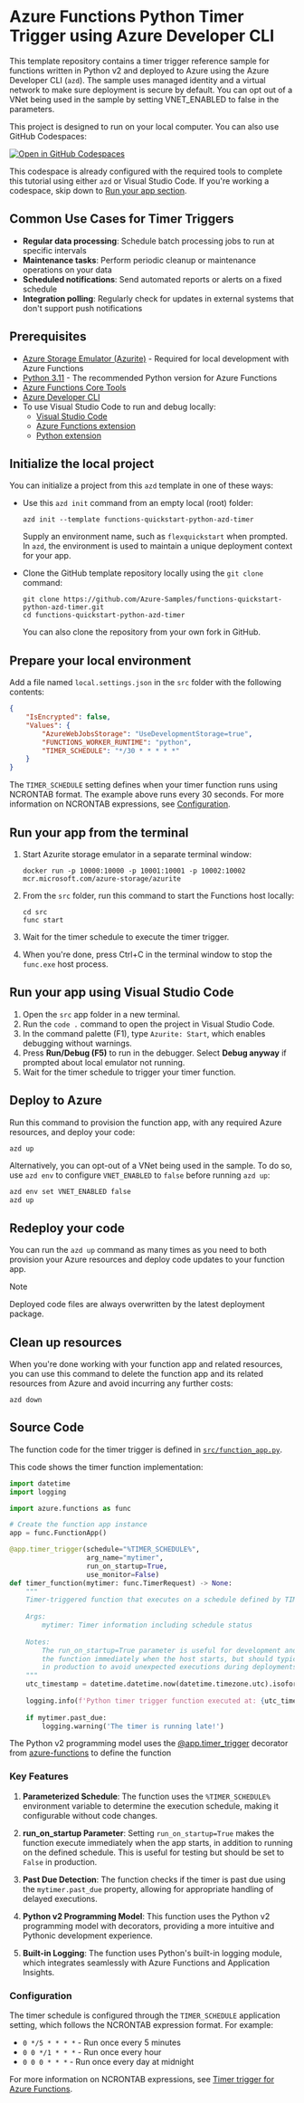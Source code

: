 <!--
---
name: Azure Functions Python Timer Trigger using Azure Developer CLI
description: This repository contains an Azure Functions timer trigger quickstart written in Python v2 and deployed to Azure Functions Flex Consumption using the Azure Developer CLI (azd). The sample uses managed identity and a virtual network to make sure deployment is secure by default.
page_type: sample
products:
- azure-functions
- azure
- entra-id
urlFragment: starter-timer-trigger-python
languages:
- python
- bicep
- azdeveloper
---
-->

# Azure Functions Python Timer Trigger using Azure Developer CLI

This template repository contains a timer trigger reference sample for functions written in Python v2 and deployed to Azure using the Azure Developer CLI (`azd`). The sample uses managed identity and a virtual network to make sure deployment is secure by default. You can opt out of a VNet being used in the sample by setting VNET_ENABLED to false in the parameters.

This project is designed to run on your local computer. You can also use GitHub Codespaces:

[![Open in GitHub Codespaces](https://github.com/codespaces/badge.svg)](https://codespaces.new/azure-samples/functions-quickstart-python-azd-timer)

This codespace is already configured with the required tools to complete this tutorial using either `azd` or Visual Studio Code. If you're working a codespace, skip down to [Run your app section](#run-your-app-from-the-terminal).

## Common Use Cases for Timer Triggers

- **Regular data processing**: Schedule batch processing jobs to run at specific intervals
- **Maintenance tasks**: Perform periodic cleanup or maintenance operations on your data
- **Scheduled notifications**: Send automated reports or alerts on a fixed schedule
- **Integration polling**: Regularly check for updates in external systems that don't support push notifications

## Prerequisites

- [Azure Storage Emulator (Azurite)](https://learn.microsoft.com/azure/storage/common/storage-use-azurite) - Required for local development with Azure Functions
- [Python 3.11](https://www.python.org/downloads/) - The recommended Python version for Azure Functions
- [Azure Functions Core Tools](https://learn.microsoft.com/azure/azure-functions/functions-run-local?pivots=programming-language-python#install-the-azure-functions-core-tools)
- [Azure Developer CLI](https://learn.microsoft.com/azure/developer/azure-developer-cli/install-azd)
- To use Visual Studio Code to run and debug locally:
  - [Visual Studio Code](https://code.visualstudio.com/)
  - [Azure Functions extension](https://marketplace.visualstudio.com/items?itemName=ms-azuretools.vscode-azurefunctions)
  - [Python extension](https://marketplace.visualstudio.com/items?itemName=ms-python.python)

## Initialize the local project

You can initialize a project from this `azd` template in one of these ways:

- Use this `azd init` command from an empty local (root) folder:

    ```shell
    azd init --template functions-quickstart-python-azd-timer
    ```

    Supply an environment name, such as `flexquickstart` when prompted. In `azd`, the environment is used to maintain a unique deployment context for your app.

- Clone the GitHub template repository locally using the `git clone` command:

    ```shell
    git clone https://github.com/Azure-Samples/functions-quickstart-python-azd-timer.git
    cd functions-quickstart-python-azd-timer
    ```

    You can also clone the repository from your own fork in GitHub.

## Prepare your local environment

Add a file named `local.settings.json` in the `src` folder with the following contents:

```json
{
    "IsEncrypted": false,
    "Values": {
        "AzureWebJobsStorage": "UseDevelopmentStorage=true",
        "FUNCTIONS_WORKER_RUNTIME": "python",
        "TIMER_SCHEDULE": "*/30 * * * * *"
    }
}
```

The `TIMER_SCHEDULE` setting defines when your timer function runs using NCRONTAB format. The example above runs every 30 seconds. For more information on NCRONTAB expressions, see [Configuration](#configuration).

## Run your app from the terminal

1. Start Azurite storage emulator in a separate terminal window:

   ```shell
   docker run -p 10000:10000 -p 10001:10001 -p 10002:10002 mcr.microsoft.com/azure-storage/azurite
   ```

2. From the `src` folder, run this command to start the Functions host locally:

    ```shell
    cd src
    func start
    ```

3. Wait for the timer schedule to execute the timer trigger.

4. When you're done, press Ctrl+C in the terminal window to stop the `func.exe` host process.

## Run your app using Visual Studio Code

1. Open the `src` app folder in a new terminal.
2. Run the `code .` command to open the project in Visual Studio Code.
3. In the command palette (F1), type `Azurite: Start`, which enables debugging without warnings.
4. Press **Run/Debug (F5)** to run in the debugger. Select **Debug anyway** if prompted about local emulator not running.
5. Wait for the timer schedule to trigger your timer function.

## Deploy to Azure

Run this command to provision the function app, with any required Azure resources, and deploy your code:

```shell
azd up
```

Alternatively, you can opt-out of a VNet being used in the sample. To do so, use `azd env` to configure `VNET_ENABLED` to `false` before running `azd up`:

```bash
azd env set VNET_ENABLED false
azd up
```

## Redeploy your code

You can run the `azd up` command as many times as you need to both provision your Azure resources and deploy code updates to your function app.

> [!NOTE]
> Deployed code files are always overwritten by the latest deployment package.

## Clean up resources

When you're done working with your function app and related resources, you can use this command to delete the function app and its related resources from Azure and avoid incurring any further costs:

```shell
azd down
```

## Source Code

The function code for the timer trigger is defined in [`src/function_app.py`](./src/function_app.py).

This code shows the timer function implementation:  

```python
import datetime
import logging

import azure.functions as func

# Create the function app instance
app = func.FunctionApp()

@app.timer_trigger(schedule="%TIMER_SCHEDULE%", 
                   arg_name="mytimer", 
                   run_on_startup=True,
                   use_monitor=False) 
def timer_function(mytimer: func.TimerRequest) -> None:
    """
    Timer-triggered function that executes on a schedule defined by TIMER_SCHEDULE app setting.
    
    Args:
        mytimer: Timer information including schedule status
    
    Notes:
        The run_on_startup=True parameter is useful for development and testing as it triggers
        the function immediately when the host starts, but should typically be set to False
        in production to avoid unexpected executions during deployments or restarts.
    """
    utc_timestamp = datetime.datetime.now(datetime.timezone.utc).isoformat()
    
    logging.info(f'Python timer trigger function executed at: {utc_timestamp}')
    
    if mytimer.past_due:
        logging.warning('The timer is running late!')
```

The Python v2 programming model uses the [@app.timer_trigger](https://docs.microsoft.com/en-us/python/api/azure-functions/azure.functions.decorators#azure-functions-decorators-timer-trigger) decorator from [azure-functions](https://pypi.org/project/azure-functions/) to define the function

### Key Features

1. **Parameterized Schedule**: The function uses the `%TIMER_SCHEDULE%` environment variable to determine the execution schedule, making it configurable without code changes.

2. **run_on_startup Parameter**: Setting `run_on_startup=True` makes the function execute immediately when the app starts, in addition to running on the defined schedule. This is useful for testing but should be set to `False` in production.

3. **Past Due Detection**: The function checks if the timer is past due using the `mytimer.past_due` property, allowing for appropriate handling of delayed executions.

4. **Python v2 Programming Model**: This function uses the Python v2 programming model with decorators, providing a more intuitive and Pythonic development experience.

5. **Built-in Logging**: The function uses Python's built-in logging module, which integrates seamlessly with Azure Functions and Application Insights.

### Configuration

The timer schedule is configured through the `TIMER_SCHEDULE` application setting, which follows the NCRONTAB expression format. For example:

- `0 */5 * * * *` - Run once every 5 minutes
- `0 0 */1 * * *` - Run once every hour
- `0 0 0 * * *` - Run once every day at midnight

For more information on NCRONTAB expressions, see [Timer trigger for Azure Functions](https://learn.microsoft.com/azure/azure-functions/functions-bindings-timer).
